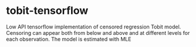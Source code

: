 # tobit-tensorflow
  Low API tensorflow implementation of censored regression Tobit model.
  Censoring can appear both from below and above and at different levels for each observation.
  The model is estimated with MLE
